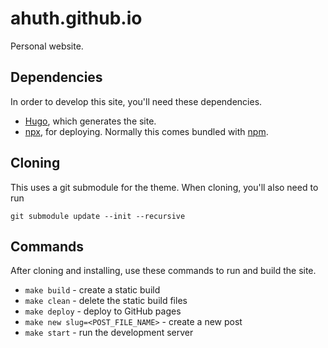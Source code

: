 # ahuth.github.io

Personal website.

## Dependencies

In order to develop this site, you'll need these dependencies.

- [Hugo](https://gohugo.io/), which generates the site.
- [npx](https://github.com/npm/npx), for deploying. Normally this comes bundled with [npm](https://www.npmjs.com/get-npm).

## Cloning

This uses a git submodule for the theme. When cloning, you'll also need to run

```
git submodule update --init --recursive
```

## Commands

After cloning and installing, use these commands to run and build the site.

- `make build` - create a static build
- `make clean` - delete the static build files
- `make deploy` - deploy to GitHub pages
- `make new slug=<POST_FILE_NAME>` - create a new post
- `make start` - run the development server

